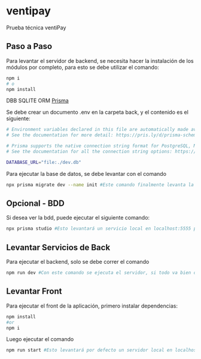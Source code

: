 # ventipay
Prueba técnica ventiPay


## Paso a Paso

Para levantar el servidor de backend, se necesita hacer la instalación de los módulos por completo, para esto se debe utilizar el comando:

```bash
npm i 
# o 
npm install
```

DBB SQLITE ORM [Prisma](https://www.prisma.io/)

Se debe crear un documento .env en la carpeta back, y el contenido es el siguiente:

```bash
# Environment variables declared in this file are automatically made available to Prisma.
# See the documentation for more detail: https://pris.ly/d/prisma-schema#accessing-environment-variables-from-the-schema

# Prisma supports the native connection string format for PostgreSQL, MySQL, SQLite, SQL Server, MongoDB and CockroachDB.
# See the documentation for all the connection string options: https://pris.ly/d/connection-strings

DATABASE_URL="file:./dev.db"
```

Para ejecutar la base de datos, se debe levantar con el comando

```bash
npx prisma migrate dev --name init #Este comando finalmente levanta la base de datos.
```



## Opcional - BDD

Si desea ver la bdd, puede ejecutar el siguiente comando:

```bash
npx prisma studio #Esto levantará un servicio local en localhost:5555 para ver la bdd.
```

## Levantar Servicios de Back

Para ejecutar el backend, solo se debe correr el comando

```bash
npm run dev #Con este comando se ejecuta el servidor, si todo va bien debería entregar un mensaje tipo: http://localhost:5000/api/v1/
```

## Levantar Front

Para ejecutar el front de la aplicación, primero instalar dependencias:

```bash
npm install 
#or
npm i
```

Luego ejecutar el comando

```bash
npm run start #Esto levantará por defecto un servidor local en localhost:3000
```
